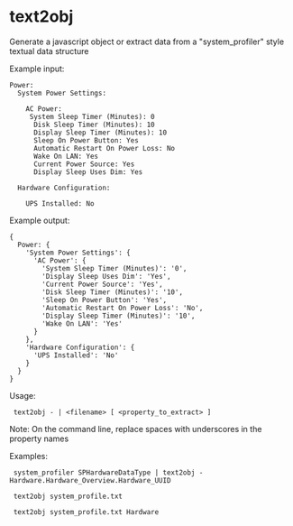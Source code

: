 text2obj
========

Generate a javascript object or extract data from a "system_profiler" style textual data structure

Example input:

    Power:
      System Power Settings:

        AC Power:
         System Sleep Timer (Minutes): 0
          Disk Sleep Timer (Minutes): 10
          Display Sleep Timer (Minutes): 10
          Sleep On Power Button: Yes
          Automatic Restart On Power Loss: No
          Wake On LAN: Yes
          Current Power Source: Yes
          Display Sleep Uses Dim: Yes

      Hardware Configuration:

        UPS Installed: No

Example output:

    {
      Power: {
        'System Power Settings': {
          'AC Power': {
            'System Sleep Timer (Minutes)': '0',
            'Display Sleep Uses Dim': 'Yes',
            'Current Power Source': 'Yes',
            'Disk Sleep Timer (Minutes)': '10',
            'Sleep On Power Button': 'Yes',
            'Automatic Restart On Power Loss': 'No',
            'Display Sleep Timer (Minutes)': '10',
            'Wake On LAN': 'Yes'
          }
        },
        'Hardware Configuration': {
          'UPS Installed': 'No'
        }
      }
    }


Usage:

     text2obj - | <filename> [ <property_to_extract> ]
     

Note:
     On the command line, replace spaces with underscores in the property names 
     

Examples:

     system_profiler SPHardwareDataType | text2obj - Hardware.Hardware_Overview.Hardware_UUID
     
     text2obj system_profile.txt
     
     text2obj system_profile.txt Hardware
	
	
